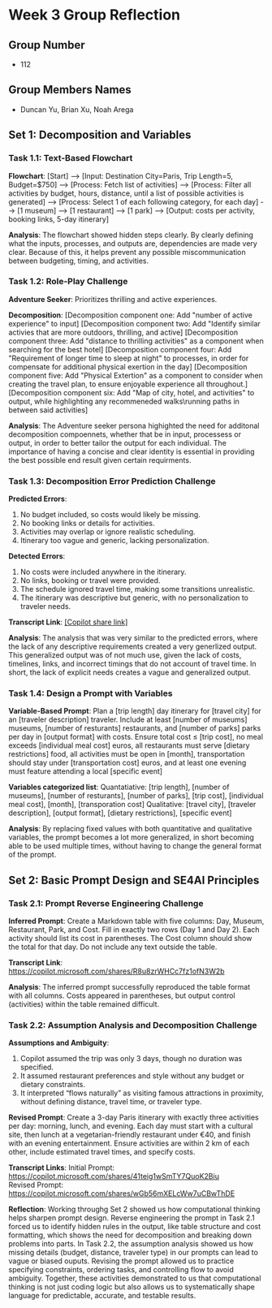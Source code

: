 # Week 3 Group Reflection

## Group Number

- 112

## Group Members Names

- Duncan Yu, Brian Xu, Noah Arega

## Set 1: Decomposition and Variables

### Task 1.1: Text-Based Flowchart

**Flowchart**:
[Start] --> [Input: Destination City=Paris, Trip Length=5, Budget=$750] --> [Process: Fetch list of activities] --> [Process: Filter all activities by budget, hours, distance, until a list of possible activities is generated] --> [Process: Select 1 of each following category, for each day] --> [1 museum] --> [1 restaurant] --> [1 park] --> [Output: costs per activity, booking links, 5-day itinerary]

**Analysis**:
The flowchart showed hidden steps clearly. By clearly defining what the inputs, processes, and outputs are, dependencies are made very clear. Because of this, it helps prevent any possible miscommunication between budgeting, timing, and activities.

### Task 1.2: Role-Play Challenge

**Adventure Seeker**: Prioritizes thrilling and active experiences.

**Decomposition**:
[Decomposition component one: Add "number of active experience" to input]
[Decomposition component two: Add "Identify similar activies that are more outdoors, thrilling, and active]
[Decomposition component three: Add "distance to thrilling activities" as a component when searching for the best hotel]
[Decomposition component four: Add "Requirement of longer time to sleep at night" to processes, in order for compensate for additional physical exertion in the day]
[Decomposition component five: Add "Physical Extertion" as a component to consider when creating the travel plan, to ensure enjoyable experience all throughout.]
[Decomposition component six: Add "Map of city, hotel, and activities" to output, while highlighting any recommeneded walks\running paths in between said activities]

**Analysis**:
The Adventure seeker persona highighted the need for additonal decomposition compoennets, whether that be in input, processess or output, in order to better tailor the output for each individual. The importance of having a concise and clear identity is essential in providing the best possible end result given certain requirments.

### Task 1.3: Decomposition Error Prediction Challenge

**Predicted Errors**:
1. No budget included, so costs would likely be missing.  
2. No booking links or details for activities.  
3. Activities may overlap or ignore realistic scheduling.  
4. Itinerary too vague and generic, lacking personalization.  

**Detected Errors**:
1. No costs were included anywhere in the itinerary.  
2. No links, booking or travel were provided.  
3. The schedule ignored travel time, making some transitions unrealistic.  
4. The itinerary was descriptive but generic, with no personalization to traveler needs.  

**Transcript Link**:
[\[Copilot share link\]](https://copilot.microsoft.com/shares/4Wn9bxPCrYogxuFQukLwA)

**Analysis**:
The analysis that was very similar to the predicted errors, where the lack of any descriptive requirements created a very generlized output. This generalized output was of not much use, given the lack of costs, timelines, links, and incorrect timings that do not account of travel time. In short, the lack of explicit needs creates a vague and generalized output.

### Task 1.4: Design a Prompt with Variables

**Variable-Based Prompt**:
   Plan a [trip length] day itinerary for [travel city] for an [traveler description] traveler. Include at least [number of museums] museums, [number of resturants] restaurants, and [number of parks] parks per day in [output format] with costs. Ensure total cost ≤ [trip cost], no meal exceeds [individual meal cost] euros, all restaurants must serve [dietary restrictions] food, all activities must be open in [month], transportation should stay under [transportation cost] euros, and at least one evening must feature attending a local [specific event]

**Variables categorized list**:
Quantatiative: [trip length], [number of museums], [number of resturants], [number of parks], [trip cost], [individual meal cost], [month], [transporation cost]
Qualitative: [travel city], [traveler description], [output format], [dietary restrictions], [specific event]

**Analysis**:
By replacing fixed values with both quantitative and qualitative variables, the prompt becomes a lot more generalized, in short becoming able to be used multiple times, without having to change the general format of the prompt.

## Set 2: Basic Prompt Design and SE4AI Principles

### Task 2.1: Prompt Reverse Engineering Challenge

**Inferred Prompt**:
Create a Markdown table with five columns: Day, Museum, Restaurant, Park, and Cost. Fill in exactly two rows (Day 1 and Day 2). Each activity should list its cost in parentheses. The Cost column should show the total for that day. Do not include any text outside the table.

**Transcript Link**:
https://copilot.microsoft.com/shares/R8u8zrWHCc7fz1ofN3W2b

**Analysis**:
The inferred prompt successfully reproduced the table format with all columns. Costs appeared in parentheses, but output control (activities) within the table remained difficult.

### Task 2.2: Assumption Analysis and Decomposition Challenge

**Assumptions and Ambiguity**:
1. Copilot assumed the trip was only 3 days, though no duration was specified.  
2. It assumed restaurant preferences and style without any budget or dietary constraints.  
3. It interpreted “flows naturally” as visiting famous attractions in proximity, without defining distance, travel time, or traveler type.  

**Revised Prompt**:
Create a 3-day Paris itinerary with exactly three activities per day: morning, lunch, and evening. Each day must start with a cultural site, then lunch at a vegetarian-friendly restaurant under €40, and finish with an evening entertainment. Ensure activities are within 2 km of each other, include estimated travel times, and specify costs.  

**Transcript Links**:
Initial Prompt: https://copilot.microsoft.com/shares/41teig1wSmTY7QuoK2Biu  
Revised Prompt: https://copilot.microsoft.com/shares/wGb56mXELcWw7uCBwThDE

**Reflection**:
Working throughg Set 2 showed us how computational thinking helps sharpen prompt design. Reverse engineering the prompt in Task 2.1 forced us to identify hidden rules in the output, like table structure and cost formatting, which shows the need for decomposition and breaking down problems into parts. In Task 2.2, the assumption analysis showed us how missing details (budget, distance, traveler type) in our prompts can lead to vague or biased ouputs. Revising the prompt allowed us to practice specifying constraints, ordering tasks, and controlling flow to avoid ambiguity. Together, these activities demonstrated to us that computational thinking is not just coding logic but also allows us to systematically shape language for predictable, accurate, and testable results.
